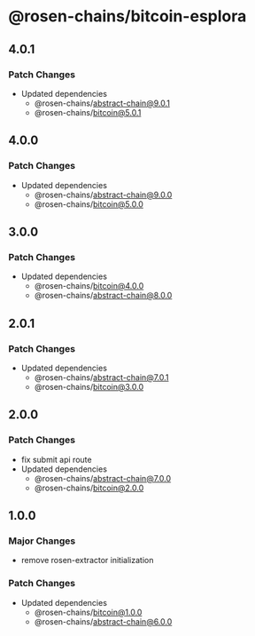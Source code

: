 # @rosen-chains/bitcoin-esplora

## 4.0.1

### Patch Changes

- Updated dependencies
  - @rosen-chains/abstract-chain@9.0.1
  - @rosen-chains/bitcoin@5.0.1

## 4.0.0

### Patch Changes

- Updated dependencies
  - @rosen-chains/abstract-chain@9.0.0
  - @rosen-chains/bitcoin@5.0.0

## 3.0.0

### Patch Changes

- Updated dependencies
  - @rosen-chains/bitcoin@4.0.0
  - @rosen-chains/abstract-chain@8.0.0

## 2.0.1

### Patch Changes

- Updated dependencies
  - @rosen-chains/abstract-chain@7.0.1
  - @rosen-chains/bitcoin@3.0.0

## 2.0.0

### Patch Changes

- fix submit api route
- Updated dependencies
  - @rosen-chains/abstract-chain@7.0.0
  - @rosen-chains/bitcoin@2.0.0

## 1.0.0

### Major Changes

- remove rosen-extractor initialization

### Patch Changes

- Updated dependencies
  - @rosen-chains/bitcoin@1.0.0
  - @rosen-chains/abstract-chain@6.0.0
